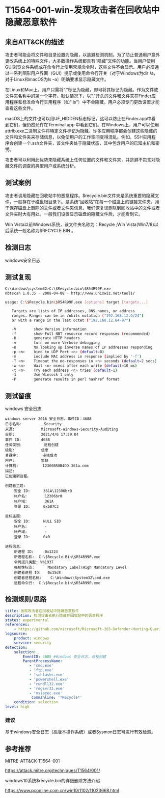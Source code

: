 # T1564-001-win-发现攻击者在回收站中隐藏恶意软件

## 来自ATT&CK的描述

攻击者可能会将文件和目录设置为隐藏，以逃避检测机制。为了防止普通用户意外更改系统上的特殊文件，大多数操作系统都具有“隐藏”文件的功能。当用户使用GUI浏览文件系统或在命令行上使用常规命令时，这些文件不会显示。用户必须通过一系列图形用户界面（GUI）提示或使用命令行开关（对于Windows为dir /a，对于Linux和macOS为ls –a）明确要求显示隐藏文件。

在Linux和Mac上，用户只需将“.”标记为隐藏，即可将其标记为隐藏。作为文件或文件夹名称中的第一个字符。默认情况下，以“.”开头的文件和文件夹在Finder应用程序和标准命令行实用程序（如“ ls”）中不会隐藏。用户必须专门更改设置才能查看这些文件。

macOS上的文件也可以用UF_HIDDEN标志标记，这可以防止在Finder.app中看到它们，但仍然允许在Terminal.app 中看到它们。在Windows上，用户可以使用attrib.exe二进制文件将特定文件标记为隐藏。许多应用程序都会创建这些隐藏的文件和文件夹来存储信息，以免使用户的工作空间变得混乱。例如，SSH实用程序会创建一个.ssh文件夹，该文件夹处于隐藏状态，其中包含用户的已知主机和密钥。

攻击者可以利用此优势来隐藏系统上任何位置的文件和文件夹，并逃避不包含对隐藏文件的调查的典型用户或系统分析。

## 测试案例

攻击者调用隐藏在回收站中的恶意程序。$recycle.bin文件夹是系统重要的隐藏文件，一般存在于磁盘根目录下。是系统“回收站”在每一个磁盘上的链接文件夹，用于保存磁盘上删除的文件或者文件夹信息，我们恢复误删除到回收站中的文件或者文件夹时大有用处。一般我们设置显示磁盘的隐藏文件后，才能看到它。

Win Vista以前Windows系统，该文件夹名称为：Recycle ;Win Vista(Win7/8)以后系统一般名称为$RECYCLE.BIN 。

## 检测日志

windows安全日志

## 测试复现

```bash
C:\Windows\system32>C:\$Recycle.bin\$R54R99P.exe
nbtscan 1.0.35 - 2008-04-08 - http://www.unixwiz.net/tools/

usage: C:\$Recycle.bin\$R54R99P.exe [options] target [targets...]

   Targets are lists of IP addresses, DNS names, or address
   ranges. Ranges can be in /nbits notation ("192.168.12.0/24")
   or with a range in the last octet ("192.168.12.64-97")

   -V        show Version information
   -f        show Full NBT resource record responses (recommended)
   -H        generate HTTP headers
   -v        turn on more Verbose debugging
   -n        No looking up inverse names of IP addresses responding
   -p <n>    bind to UDP Port <n> (default=0)
   -m        include MAC address in response (implied by '-f')
   -T <n>    Timeout the no-responses in <n> seconds (default=2 secs)
   -w <n>    Wait <n> msecs after each write (default=10 ms)
   -t <n>    Try each address <n> tries (default=1)
   -1        Use Winsock 1 only
   -P        generate results in perl hashref format
```

## 测试留痕

windows 安全日志

```log
windows server 2016 安全日志，事件ID：4688
日志名称:          Security
来源:            Microsoft-Windows-Security-Auditing
日期:            2021/4/6 17:39:04
事件 ID:         4688
任务类别:          进程创建
级别:            信息
关键字:           审核成功
用户:            暂缺
计算机:           12306BR0B4DD.361a.com
描述:
已创建新进程。

创建者主题:
	安全 ID:		361A\12306br0
	帐户名:		12306br0
	帐户域:		361A
	登录 ID:		0x507C3

目标主题:
	安全 ID:		NULL SID
	帐户名:		-
	帐户域:		-
	登录 ID:		0x0

进程信息:
	新进程 ID:		0x1224
	新进程名称:	C:\$Recycle.Bin\$R54R99P.exe
	令牌提升类型:	%%1937
	强制性标签:		Mandatory Label\High Mandatory Level
	创建者进程 ID:	0x15d8
	创建者进程名称:	C:\Windows\System32\cmd.exe
	进程命令行:	C:\$Recycle.bin\$R54R99P.exe
```

## 检测规则/思路

```yml
title: 发现攻击者在回收站中隐藏恶意软件
description: 检测攻击者执行隐藏在回收站中的恶意程序
status: experimental
references:
    - https://github.com/microsoft/Microsoft-365-Defender-Hunting-Queries/blob/master/Execution/Malware_In_recyclebin.txt
logsource:
​    product: windows
​    service: security
detection:
​    selection:
​        EventID: 4688 #Windows 安全日志，进程创建
        ParentProcessName: 
           - 'cmd.exe'
           - 'ftp.exe'
           - 'schtasks.exe'
           - 'powershell.exe'
           - 'rundll32.exe'
           - 'regsvr32.exe'
           - 'msiexec.exe'
		    Commanline: '*Recycle*'
​    condition: selection
level: high
```

### 建议

基于windows安全日志（高版本操作系统）或者Sysmon日志可进行有效检测。

## 参考推荐

MITRE-ATT&CK-T1564-001

<https://attack.mitre.org/techniques/T1564/001/>

windows10系统$recycle.bin的详细删除方法介绍

<https://www.pconline.com.cn/win10/1102/11023668.html>
